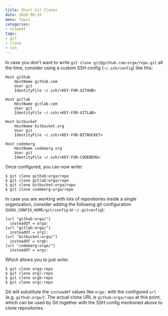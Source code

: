 ```yaml
---
title: Short Git Clones
date: 2020-06-15
menu: topic
categories:
- snippet
tags:
- git
- clone
- ssh
---
```


In case you don't want to write `git clone git@github.com:orga/repo.git` all the time, consider using a custom SSH config (`~/.ssh/config`) like this:

```
Host github
    HostName github.com
    User git
    IdentityFile ~/.ssh/<KEY-FOR-GITHUB>

Host gitlab
    HostName gitlab.com
    User git
    IdentityFile ~/.ssh/<KEY-FOR-GITLAB>

Host bitbucket
    HostName bitbucket.org
    User git
    IdentityFile ~/.ssh/<KEY-FOR-BITBUCKET>

Host codeberg
    HostName codeberg.org
    User git
    IdentityFile ~/.ssh/<KEY-FOR-CODEBERG>
```

Once configured, you can now write:

```shell script
$ git clone github:orga/repo
$ git clone gitlab:orga/repo
$ git clone bitbucket:orga/repo
$ git clone codeberg:orga/repo
```

In case you are working with lots of repositories inside a single organization, consider adding the following git configuration (`$XDG_CONFIG_HOME/git/config` or `~/.gitconfig`):

```
[url "github:orga/"]
  insteadOf = orga:
[url "gitlab:orga/"]
  insteadOf = orgl:
[url "bitbucket:orga/"]
  insteadOf = orgb:
[url "codeberg:orga/"]
  insteadOf = orgc:
``` 

Which allows you to just write:

```shell script
$ git clone orga:repo
$ git clone orgl:repo
$ git clone orgb:repo
$ git clone orgc:repo
``` 
 
Git will substitute the `insteadOf` values like `orga:` with the configured `url` (e.g. `github:orga/`). The actual clone URL is `github:orga/repo` at this point, which can be used by Git together with the SSH config mentioned above to clone repositories.
